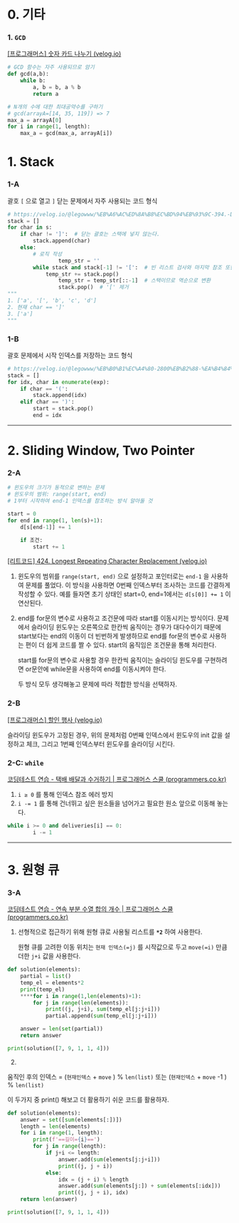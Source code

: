 # 0. 기타

### 1. `GCD`

[[프로그래머스] 숫자 카드 나누기 (velog.io)](https://velog.io/@legowww/%ED%94%84%EB%A1%9C%EA%B7%B8%EB%9E%98%EB%A8%B8%EC%8A%A4-%EC%88%AB%EC%9E%90-%EC%B9%B4%EB%93%9C-%EB%82%98%EB%88%84%EA%B8%B0)

```python
# GCD 함수는 자주 사용되므로 암기
def gcd(a,b):
    while b:
        a, b = b, a % b
		return a

# N개의 수에 대한 최대공약수를 구하기
# gcd(arrayA=[14, 35, 119]) => 7  
max_a = arrayA[0]
for i in range(1, length):
    max_a = gcd(max_a, arrayA[i])
```

# 1. Stack

### 1-A

괄호  `[` 으로 열고 `]` 닫는 문제에서 자주 사용되는 코드 형식

```python
# https://velog.io/@legowww/%EB%A6%AC%ED%8A%B8%EC%BD%94%EB%93%9C-394.-Decode-String
stack = []
for char in s:
    if char != ']':  # 닫는 괄호는 스택에 넣지 않는다.
        stack.append(char)
    else:
        # 로직 작성
				temp_str = ''
        while stack and stack[-1] != '[':  # 빈 리스트 검사와 마지막 참조 또한 자주 사용 
            temp_str += stack.pop()
				temp_str = temp_str[::-1]  # 스택이므로 역순으로 변환
				stack.pop()  # '[' 제거
"""
1. ['a', '[', 'b', 'c', 'd']
2. 현재 char == ']'
3. ['a'] 
""" 
```

### 1-B

괄호 문제에서 시작 인덱스를 저장하는 코드 형식

```python
# https://velog.io/@legowww/%EB%B0%B1%EC%A4%80-2800%EB%B2%88-%EA%B4%84%ED%98%B8-%EC%A0%9C%EA%B1%B0
stack = []
for idx, char in enumerate(exp):
    if char == '(':
        stack.append(idx)
    elif char == ')':
        start = stack.pop()
        end = idx
```

---

# 2. Sliding Window, Two Pointer

### 2-A

```python
# 윈도우의 크기가 동적으로 변하는 문제
# 윈도우의 범위: range(start, end)
# 1부터 시작하여 end-1 인덱스를 참조하는 방식 알아둘 것

start = 0
for end in range(1, len(s)+1):
	d[s[end-1]] += 1

	if 조건:
		start += 1
```

[[리트코드] 424. Longest Repeating Character Replacement (velog.io)](https://velog.io/@legowww/%EB%A6%AC%ED%8A%B8%EC%BD%94%EB%93%9C-424.-Longest-Repeating-Character-Replacement) 

1. 윈도우의 범위를 `range(start, end)` 으로 설정하고 포인터로는 `end-1` 을 사용하여 문제를 풀었다. 이 방식을 사용하면 0번째 인덱스부터 조사하는 코드를 간결하게 작성할 수 있다. 예를 들자면 초기 상태인 start=0, end=1에서는 `d[s[0]] += 1` 이 연산된다. 
2. end를 for문의 변수로 사용하고 조건문에 따라 start를 이동시키는 방식이다. 문제에서 슬라이딩 윈도우는 오른쪽으로 한칸씩 움직이는 경우가 대다수이기 때문에 start보다는 end의 이동이 더 빈번하게 발생하므로 end를 for문의 변수로 사용하는 편이 더 쉽게 코드를 짤 수 있다. start의 움직임은 조건문을 통해 처리한다.
    
    start를 for문의 변수로 사용할 경우 한칸씩 움직이는 슬라이딩 윈도우를 구현하려면 or문안에 while문을 사용하여 end를 이동시켜야 한다.
    
    두 방식 모두 생각해놓고 문제에 따라 적합한 방식을 선택하자.
    

### 2-B

[[프로그래머스] 할인 행사 (velog.io)](https://velog.io/@legowww/%ED%94%84%EB%A1%9C%EA%B7%B8%EB%9E%98%EB%A8%B8%EC%8A%A4-%ED%95%A0%EC%9D%B8-%ED%96%89%EC%82%AC) 

슬라이딩 윈도우가 고정된 경우, 위의 문제처럼 0번째 인덱스에서 윈도우의 init 값을 설정하고 체크, 그리고 1번째 인덱스부터 윈도우를 슬라이딩 시킨다.

### 2-C: `while`

[코딩테스트 연습 - 택배 배달과 수거하기 | 프로그래머스 스쿨 (programmers.co.kr)](https://school.programmers.co.kr/learn/courses/30/lessons/150369)

1. `i ≥ 0` 를 통해 인덱스 참조 에러 방지
2. `i -= 1` 를 통해 건너뛰고 싶은 원소들을 넘어가고 필요한 원소 앞으로 이동해 놓는다.

```python
while i >= 0 and deliveries[i] == 0:
        i -= 1
```

---

# 3. 원형 큐

### 3-A

[코딩테스트 연습 - 연속 부분 수열 합의 개수 | 프로그래머스 스쿨 (programmers.co.kr)](https://school.programmers.co.kr/learn/courses/30/lessons/131701)

1. 선형적으로 접근하기 위해 원형 큐로 사용될 리스트를 **`*2`** 하여 사용한다. 
    
    원형 큐를 고려한 이동 위치는  `현재 인덱스(=j)` 를 시작값으로 두고 `move(=i)` 만큼 더한 `j+i` 값을 사용한다.
    

```python
def solution(elements):
    partial = list()
    temp_el = elements*2
    print(temp_el)
    ****for i in range(1,len(elements)+1):
        for j in range(len(elements)):
            print((j, j+i), sum(temp_el[j:j+i]))
            partial.append(sum(temp_el[j:j+i]))

    answer = len(set(partial))
    return answer

print(solution([7, 9, 1, 1, 4]))
```

 2. 

움직인 후의 인덱스 = (`현재인덱스` + `move` ) % `len(list)`  또는 (`현재인덱스` + `move` -1 ) % `len(list)` 

이 두가지 중  print() 해보고 더 활용하기 쉬운 코드를 활용하자.

```python
def solution(elements):
    answer = set([sum(elements[:])])
    length = len(elements)
    for i in range(1, length):
        print(f'==길이={i}==')
        for j in range(length):
            if j+i <= length:
                answer.add(sum(elements[j:j+i]))
                print((j, j + i))
            else:
                idx = (j + i) % length
                answer.add(sum(elements[j:]) + sum(elements[:idx]))
                print((j, j + i), idx)
    return len(answer)

print(solution([7, 9, 1, 1, 4]))
```
